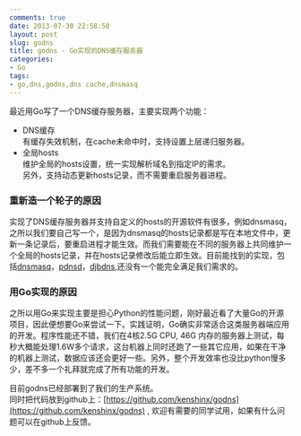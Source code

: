 ```yaml
---
comments: true
date: 2013-07-30 22:58:50
layout: post
slug: godns
title: godns - Go实现的DNS缓存服务器
categories:
- Go
tags:
- go,dns,godns,dns cache,dnsmasq
---
```


最近用Go写了一个DNS缓存服务器，主要实现两个功能：

* DNS缓存  
  有缓存失效机制，在cache未命中时，支持设置上层递归服务器。
* 全局hosts  
  维护全局的hosts设置，统一实现解析域名到指定IP的需求。  
  另外，支持动态更新hosts记录，而不需要重启服务器进程。

### 重新造一个轮子的原因
实现了DNS缓存服务器并支持自定义的hosts的开源软件有很多，例如dnsmasq，之所以我们要自己写一个，是因为dnsmasq的hosts记录都是写在本地文件中，更新一条记录后，要重启进程才能生效。而我们需要能在不同的服务器上共同维护一个全局的hosts记录，并在hosts记录修改后能立即生效。目前能找到的实现，包括[dnsmasq](http://www.thekelleys.org.uk/dnsmasq/doc.html)，[pdnsd](http://members.home.nl/p.a.rombouts/pdnsd/)，[djbdns](http://tinydns.org/),还没有一个能完全满足我们需求的。


### 用Go实现的原因
之所以用Go来实现主要是担心Python的性能问题，刚好最近看了大量Go的开源项目，因此便想要Go来尝试一下。实践证明，Go确实非常适合这类服务器端应用的开发。程序性能还不错，我们在4核2.5G CPU, 46G 内存的服务器上测试，每秒大概能处理1.6W多个请求，这台机器上同时还跑了一些其它应用，如果在干净的机器上测试，数据应该还会更好一些。另外，整个开发效率也没比python慢多少，差不多一个礼拜就完成了所有功能的开发。


目前godns已经部署到了我们的生产系统。  
同时把代码放到github上：[https://github.com/kenshinx/godns](https://github.com/kenshinx/godns) , 欢迎有需要的同学试用，如果有什么问题可以在github上反馈。



